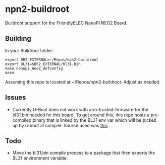 # npn2-buildroot

Buildroot support for the FriendlyELEC NanoPi NEO2 Board.

## Building

In your Buildroot folder:
```
export BR2_EXTERNAL=~/Repos/npn2-buildroot
export BL31=$BR2_EXTERNAL/bl31.bin
make nanopi_neo2_defconfig
make
```
Assuming this repo is located at ~/Repos/npn2-buildroot. Adjust as needed.

## Issues
 * Currently U-Boot does not work with arm-trusted-firmware for the bl31.bin needed for this board. To get around this, this repo hosts a pre-compiled binary that is linked by the BL31 env var which will be picked up by u-boot at compile. Source used was [this](https://github.com/apritzel/arm-trusted-firmware/tree/allwinner).

## Todo
 * Move the bl31.bin compile process to a package that then exports the BL31 environment variable.
